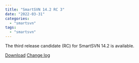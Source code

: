 ```yaml
---
title: "SmartSVN 14.2 RC 3"
date: "2022-03-31"
categories: 
  - "smartsvn"
tags: 
  - "smartsvn"
---
```


The third release candidate (RC) for SmartSVN 14.2 is available.

[Download](https://www.smartsvn.com/preview/) [Change log](https://www.smartsvn.com/documents/smartsvn/changelog-eap.txt)
